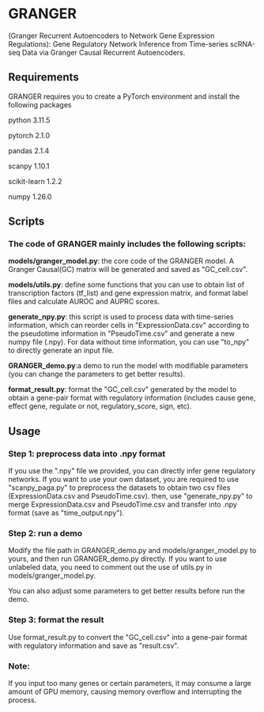 # GRANGER 
(Granger Recurrent Autoencoders to Network Gene Expression Regulations): Gene Regulatory Network Inference from Time-series scRNA-seq Data via Granger Causal Recurrent Autoencoders.

## Requirements
GRANGER requires you to create a PyTorch environment and install the following packages

python                    3.11.5 

pytorch                   2.1.0

pandas                    2.1.4

scanpy                    1.10.1

scikit-learn              1.2.2

numpy                     1.26.0 


## Scripts
### The code of GRANGER mainly includes the following scripts:

**models/granger_model.py**: the core code of the GRANGER model. A Granger Causal(GC) matrix will be generated and saved as "GC_cell.csv". 

**models/utils.py**: define some functions that you can use to obtain list of transcription factors (tf_list) and gene expression matrix, and format label files and calculate AUROC and AUPRC scores.

**generate_npy.py**: this script is used to process data with time-series information, which can reorder cells in "ExpressionData.csv" according to the pseudotime information in "PseudoTime.csv" and generate a new numpy file (.npy). For data without time  information, you can use "to_npy" to directly generate an input file.

**GRANGER_demo.py**:a demo to run the model with modifiable parameters (you can change the parameters to get better results).

**format_result.py**: format the "GC_cell.csv" generated by the model to obtain a gene-pair format with regulatory information (includes cause gene, effect gene, regulate or not, regulatory_score, sign, etc).

## Usage
### Step 1: preprocess data into .npy format 
If you use the ".npy" file we provided, you can directly infer gene regulatory networks. 
If you want to use your own dataset, you are required to use "scanpy_paga.py" to preprocess the datasets to obtain two csv files (ExpressionData.csv and PseudoTime.csv).
then, use "generate_npy.py" to merge ExpressionData.csv and PseudoTime.csv and transfer into .npy format (save as "time_output.npy").

### Step 2: run a demo
Modify the file path in GRANGER_demo.py and models/granger_model.py to yours, and then run GRANGER_demo.py directly.
If you want to use unlabeled data, you need to comment out the use of utils.py in models/granger_model.py.

You can also adjust some parameters to get better results before run the demo.  


### Step 3: format the result
Use format_result.py to convert the "GC_cell.csv" into a gene-pair format with regulatory information and save as "result.csv".  

### Note:
If you input too many genes or certain parameters, it may consume a large amount of GPU memory, causing memory overflow and interrupting the process.
